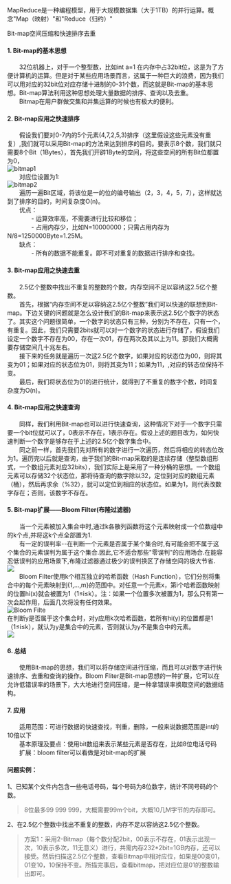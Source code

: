 MapReduce是一种编程模型，用于大规模数据集（大于1TB）的并行运算。概念"Map（映射）"和"Reduce（归约）"

Bit-map空间压缩和快速排序去重  
#### 1. Bit-map的基本思想  
　　32位机器上，对于一个整型数，比如int a=1 在内存中占32bit位，这是为了方便计算机的运算。但是对于某些应用场景而言，这属于一种巨大的浪费，因为我们可以用对应的32bit位对应存储十进制的0-31个数，而这就是Bit-map的基本思想。Bit-map算法利用这种思想处理大量数据的排序、查询以及去重。
　　Bitmap在用户群做交集和并集运算的时候也有极大的便利。  

#### 2. Bit-map应用之快速排序  
　　假设我们要对0-7内的5个元素(4,7,2,5,3)排序（这里假设这些元素没有重复）,我们就可以采用Bit-map的方法来达到排序的目的。要表示8个数，我们就只需要8个Bit（1Bytes），首先我们开辟1Byte的空间，将这些空间的所有Bit位都置为0，  
![bitmap1](http://oc3uwt4a5.bkt.clouddn.com/bitmap1.jpeg)  
　　对应位设置为1:  
![bitmap2](http://oc3uwt4a5.bkt.clouddn.com/bitmap2.jpeg)  
　　遍历一遍Bit区域，将该位是一的位的编号输出（2，3，4，5，7），这样就达到了排序的目的，时间复杂度O(n)。  
　　优点：  
　　　　- 运算效率高，不需要进行比较和移位；  
　　　　- 占用内存少，比如N=10000000；只需占用内存为N/8=1250000Byte=1.25M。   
　　缺点：  
　　　　- 所有的数据不能重复。即不可对重复的数据进行排序和查找。  

#### 3. Bit-map应用之快速去重  
　　2.5亿个整数中找出不重复的整数的个数，内存空间不足以容纳这2.5亿个整数。   
　　首先，根据“内存空间不足以容纳这2.5亿个整数”我们可以快速的联想到Bit-map。下边关键的问题就是怎么设计我们的Bit-map来表示这2.5亿个数字的状态了。其实这个问题很简单，一个数字的状态只有三种，分别为不存在，只有一个，有重复。因此，我们只需要2bits就可以对一个数字的状态进行存储了，假设我们设定一个数字不存在为00，存在一次01，存在两次及其以上为11。那我们大概需要存储空间几十兆左右。  
　　接下来的任务就是遍历一次这2.5亿个数字，如果对应的状态位为00，则将其变为01；如果对应的状态位为01，则将其变为11；如果为11，,对应的转态位保持不变。  
　　最后，我们将状态位为01的进行统计，就得到了不重复的数字个数，时间复杂度为O(n)。  

#### 4. Bit-map应用之快速查询  
　　同样，我们利用Bit-map也可以进行快速查询，这种情况下对于一个数字只需要一个bit位就可以了，0表示不存在，1表示存在。假设上述的题目改为，如何快速判断一个数字是够存在于上述的2.5亿个数字集合中。  
　　同之前一样，首先我们先对所有的数字进行一次遍历，然后将相应的转态位改为1。遍历完以后就是查询，由于我们的Bit-map采取的是连续存储（整型数组形式，一个数组元素对应32bits），我们实际上是采用了一种分桶的思想。一个数组元素可以存储32个状态位，那将待查询的数字除以32，定位到对应的数组元素（桶），然后再求余（%32），就可以定位到相应的状态位。如果为1，则代表改数字存在；否则，该数字不存在。

#### 5. Bit-map扩展——Bloom Filter(布隆过滤器)  
　　当一个元素被加入集合中时,通过k各散列函数将这个元素映射成一个位数组中的k个点,并将这k个点全部置为1.  
　　有一定的误判率--在判断一个元素是否属于某个集合时,有可能会把不属于这个集合的元素误判为属于这个集合.因此,它不适合那些"零误判"的应用场合.在能容忍低误判的应用场景下,布隆过滤器通过极少的误判换区了存储空间的极大节省.   
![](http://oc3uwt4a5.bkt.clouddn.com/14973179752164.jpg)  
　　Bloom Filter使用k个相互独立的哈希函数（Hash Function），它们分别将集合中的每个元素映射到{1,…,m}的范围中。对任意一个元素x，第i个哈希函数映射的位置hi(x)就会被置为1（1≤i≤k）。注：如果一个位置多次被置为1，那么只有第一次会起作用，后面几次将没有任何效果。   
![Bloom Filte](http://oc3uwt4a5.bkt.clouddn.com/Bloom%20Filter.jpeg)  
在判断y是否属于这个集合时，对y应用k次哈希函数，若所有hi(y)的位置都是1（1≤i≤k），就认为y是集合中的元素，否则就认为y不是集合中的元素。  
![](http://oc3uwt4a5.bkt.clouddn.com/14973179645247.jpg)  

#### 6. 总结
　　使用Bit-map的思想，我们可以将存储空间进行压缩，而且可以对数字进行快速排序、去重和查询的操作。Bloom Fliter是Bit-map思想的一种扩展，它可以在允许低错误率的场景下，大大地进行空间压缩，是一种拿错误率换取空间的数据结构。

#### 7. 应用
　　适用范围：可进行数据的快速查找，判重，删除，一般来说数据范围是int的10倍以下  
　　基本原理及要点：使用bit数组来表示某些元素是否存在，比如8位电话号码  
　　扩展：bloom filter可以看做是对bit-map的扩展  

#### 问题实例：
1、已知某个文件内包含一些电话号码，每个号码为8位数字，统计不同号码的个数。
>8位最多99 999 999，大概需要99m个bit，大概10几M字节的内存即可。

2、在2.5亿个整数中找出不重复的整数，内存不足以容纳这2.5亿个整数。
>方案1：采用2-Bitmap（每个数分配2bit，00表示不存在，01表示出现一次，10表示多次，11无意义）进行，共需内存232*2bit=1GB内存，还可以接受。然后扫描这2.5亿个整数，查看Bitmap中相对应位，如果是00变01，01变10，10保持不变。所描完事后，查看bitmap，把对应位是01的整数输出即可。
